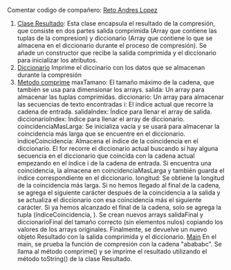 Comentar codigo de compañero:
[Reto Andres Lopez](https://github.com/andreslb9/24-25-EDA1/blob/f17140b9c1426a08a765b9c5513e865e8a848f9b/entregas/lopezAndres/reto-003/Compresor.java#L5)

1. [Clase Resultado](https://github.com/andreslb9/24-25-EDA1/blob/f17140b9c1426a08a765b9c5513e865e8a848f9b/entregas/lopezAndres/reto-003/Compresor.java#L3-L9): Esta clase encapsula el resultado de la compresión, que consiste en dos partes salida comprimida (Array que contiene las tuplas de la compresion) y diccionario (Array que contiene lo que se almacena en el diccionario durante el proceso de compresión).
Se añade un constructor que recibe la salida comprimida y el diccionario para inicializar los atributos.
2. [Diccionario](https://github.com/andreslb9/24-25-EDA1/blob/f17140b9c1426a08a765b9c5513e865e8a848f9b/entregas/lopezAndres/reto-003/Compresor.java#L13-L29) Imprime el diccinario con los datos que se almacenan durante la compresión
3. [Metodo comprime](https://github.com/andreslb9/24-25-EDA1/blob/f17140b9c1426a08a765b9c5513e865e8a848f9b/entregas/lopezAndres/reto-003/Compresor.java#L31-L81)
maxTamano: El tamaño máximo de la cadena, que también se usa para dimensionar los arrays.
salida: Un array para almacenar las tuplas comprimidas.
diccionario: Un array para almacenar las secuencias de texto encontradas
i: El índice actual que recorre la cadena de entrada.
salidaIndex: Índice para llenar el array de salida.
diccionarioIndex: Índice para llenar el array de diccionario.
coincidenciaMasLarga: Se inicializa vacía y se usará para almacenar la coincidencia más larga que se encuentre en el diccionario.
indiceCoincidencia: Almacena el índice de la coincidencia en el diccionario.
El for recorre el diccionario actual buscando si hay alguna secuencia en el diccionario que coincida con la cadena actual empezando en el índice i de la cadena de entrada. Si encuentra una coincidencia, la almacena en coincidenciaMasLarga y también guarda el índice correspondiente en el diccionario.
longitud: Se obtiene la longitud de la coincidencia más larga.
Si no hemos llegado al final de la cadena, se agrega el siguiente carácter después de la coincidencia a la salida y se actualiza el diccionario con esa coincidencia más el siguiente carácter.
Si ya hemos alcanzado el final de la cadena, solo se agrega la tupla (índiceCoincidencia, ).
Se crean nuevos arrays salidaFinal y diccionarioFinal del tamaño correcto (sin elementos nulos) copiando los valores de los arrays originales.
Finalmente, se devuelve un nuevo objeto Resultado con la salida comprimida y el diccionario.
[Main](https://github.com/andreslb9/24-25-EDA1/blob/f17140b9c1426a08a765b9c5513e865e8a848f9b/entregas/lopezAndres/reto-003/Compresor.java#L83-L87) 
En el main, se prueba la función de compresión con la cadena "abababc".
Se llama al método comprime() y se imprime el resultado utilizando el método toString() de la clase Resultado.